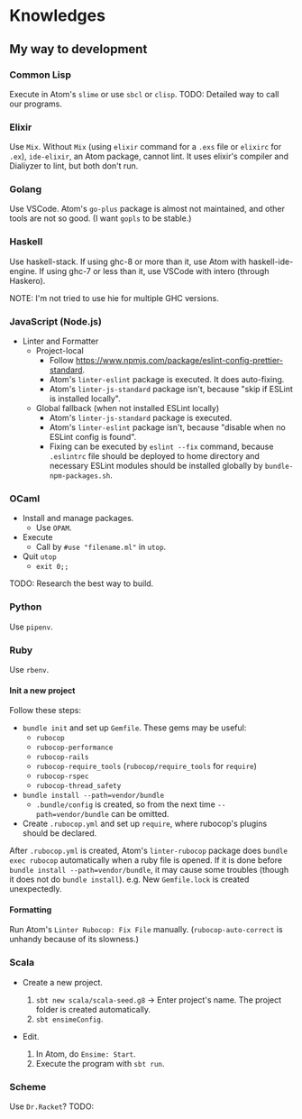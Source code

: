 # Knowledges
## My way to development
### Common Lisp
Execute in Atom's `slime` or use `sbcl` or `clisp`.
TODO: Detailed way to call our programs.

### Elixir
Use `Mix`.
Without `Mix` (using `elixir` command for a `.exs` file or `elixirc` for `.ex`),
`ide-elixir`, an Atom package, cannot lint. It uses elixir's compiler and
Dialiyzer to lint, but both don't run.

### Golang
Use VSCode.
Atom's `go-plus` package is almost not maintained, and other tools are not
so good. (I want `gopls` to be stable.)

### Haskell
Use haskell-stack.
If using ghc-8 or more than it, use Atom with haskell-ide-engine.
If using ghc-7 or less than it, use VSCode with intero (through Haskero).

NOTE: I'm not tried to use hie for multiple GHC versions.

### JavaScript (Node.js)
*   Linter and Formatter
    *   Project-local
        *   Follow <https://www.npmjs.com/package/eslint-config-prettier-standard>.
        *   Atom's `linter-eslint` package is executed. It does auto-fixing.
        *   Atom's `linter-js-standard` package isn't,
            because "skip if ESLint is installed locally".
    *   Global fallback (when not installed ESLint locally)
        *   Atom's `linter-js-standard` package is executed.
        *   Atom's `linter-eslint` package isn't,
            because "disable when no ESLint config is found".
        *   Fixing can be executed by `eslint --fix` command, because
            `.eslintrc` file should be deployed to home directory and
            necessary ESLint modules should be installed globally
            by `bundle-npm-packages.sh`.

### OCaml
*   Install and manage packages.
    *   Use `OPAM`.
*   Execute
    *   Call by `#use "filename.ml"` in `utop`.
*   Quit `utop`
    *   `exit 0;;`

TODO: Research the best way to build.

### Python
Use `pipenv`.

### Ruby
Use `rbenv`.

#### Init a new project
Follow these steps:

*   `bundle init` and set up `Gemfile`. These gems may be useful:
    *   `rubocop`
    *   `rubocop-performance`
    *   `rubocop-rails`
    *   `rubocop-require_tools` (`rubocop/require_tools` for `require`)
    *   `rubocop-rspec`
    *   `rubocop-thread_safety`
*   `bundle install --path=vendor/bundle`
    *   `.bundle/config` is created, so from the next time
        `--path=vendor/bundle` can be omitted.
*   Create `.rubocop.yml` and set up `require`, where rubocop's plugins should
    be declared.

After `.rubocop.yml` is created, Atom's `linter-rubocop` package does
`bundle exec rubocop` automatically when a ruby file is opened.
If it is done before `bundle install --path=vendor/bundle`,
it may cause some troubles (though it does not do `bundle install`).
e.g. New `Gemfile.lock` is created unexpectedly.

#### Formatting
Run Atom's `Linter Rubocop: Fix File` manually.
(`rubocop-auto-correct` is unhandy because of its slowness.)

### Scala
*   Create a new project.
    1.  `sbt new scala/scala-seed.g8` -> Enter project's name.
        The project folder is created automatically.
    2.  `sbt ensimeConfig`.

*   Edit.
    1.  In Atom, do `Ensime: Start`.
    2.  Execute the program with `sbt run`.

### Scheme
Use `Dr.Racket`?
TODO:
